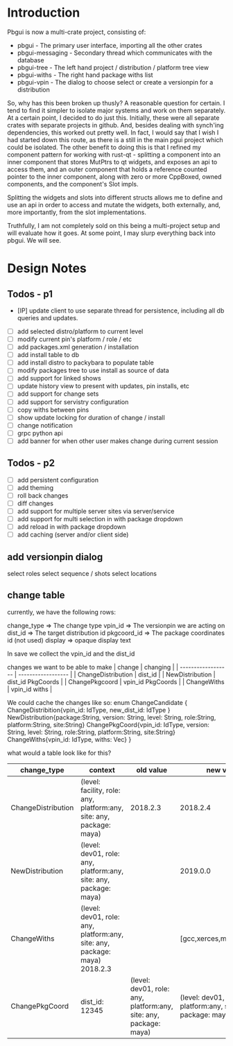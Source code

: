 
# Introduction

Pbgui is now a multi-crate project, consisting of:

* pbgui - The primary user interface, importing all the other crates 
* pbgui-messaging - Secondary thread which communicates with the database
* pbgui-tree - The left hand project / distribution / platform tree view
* pbgui-withs - The right hand package withs list
* pbgui-vpin - The dialog to choose select or create a versionpin for a distribution
 
So, why has this been broken up thusly? A reasonable question for certain. I tend to find it simpler to isolate major systems and work on them separately. At a certain point, I decided to do just this. 
Initially, these were all separate crates with separate projects in github. And, besides dealing with synch'ing dependencies, this worked out pretty well. In fact, I would say that I wish I had started down this route, as there is a still in the main pgui project which could be isolated. The other benefit to doing this is that I refined my component pattern for working with rust-qt - splitting a component into an inner component that stores MutPtrs to qt widgets, and exposes an api to access them, and an outer component that holds a reference counted pointer to the inner component, along with zero or more CppBoxed, owned components, and the component's Slot impls. 

Splitting the widgets and slots into different structs allows me to define and use an api in order to access and mutate the widgets, both externally, and, more importantly, from the slot implementations.

Truthfully, I am not completely sold on this being a multi-project setup and will evaluate how it goes. At some point, I may slurp everything back into pbgui. We will see.

# Design Notes

## Todos - p1
- [IP] update client to use separate thread for persistence, including all db queries and updates.
- [ ] add selected distro/platform to current level
- [ ] modify current pin's platform / role / etc
- [ ] add packages.xml generation / installation
- [ ] add install table to db
- [ ] add install distro to packybara to populate table 
- [ ] modify packages tree to use install as source of data
- [ ] add support for linked shows
- [ ] update history view to present with updates, pin installs, etc 
- [ ] add support for change sets
- [ ] add support for servistry configuration
- [ ] copy withs between pins
- [ ] show update locking for duration of change / install
- [ ] change notification
- [ ] grpc python api 
- [ ] add banner for when other user makes change during current session 
## Todos - p2
- [ ] add persistent configuration
- [ ] add theming 
- [ ] roll back changes
- [ ] diff changes
- [ ] add support for multiple server sites via server/service
- [ ] add support for multi selection in with package dropdown
- [ ] add reload in with package dropdown
- [ ] add caching (server and/or client side)

## add versionpin dialog

select roles
select sequence / shots
select locations

## change table
currently, we have the following rows:

change_type => The change type
vpin_id => The versionpin we are acting on
dist_id => The target distribution id
pkgcoord_id => The package coordinates id (not used)
display => opaque display text

In save we 
collect the vpin_id and the dist_id

changes we want to be able to make
| change             | changing           |
| ------------------ | ------------------ |
| ChangeDistribution | dist_id            |
| NewDistribution    | dist_id PkgCoords  |
| ChangePkgcoord     | vpin_id  PkgCoords |
| ChangeWiths        | vpin_id withs      |

We could cache the changes like so:
enum ChangeCandidate {
    ChangeDistribition{vpin_id: IdType, new_dist_id: IdType }
    NewDistribution{package:String, version: String, level: String, role:String, platform:String, site:String}
    ChangePkgCoord{vpin_id: IdType, version: String, level: String, role:String, platform:String, site:String}
    ChangeWiths{vpin_id: IdType, withs: Vec<String>}
}

what would a table look like for this?

| change_type        | context                                                                    | old value                                                         | new value                                                           |
| ------------------ | -------------------------------------------------------------------------- | ----------------------------------------------------------------- | ------------------------------------------------------------------- |
| ChangeDistribution | (level: facility, role: any, platform:any, site: any, package: maya)       | 2018.2.3                                                          | 2018.2.4                                                            |
| NewDistribution    | (level: dev01, role: any, platform:any, site: any, package: maya)          |                                                                   | 2019.0.0                                                            |
| ChangeWiths        | (level: dev01, role: any, platform:any, site: any, package: maya) 2018.2.3 |                                                                   | [gcc,xerces,modelpublish]                                           |
| ChangePkgCoord     | dist_id: 12345                                                             | (level: dev01, role: any, platform:any, site: any, package: maya) | (level: dev01, role: model, platform:any, site: any, package: maya) |